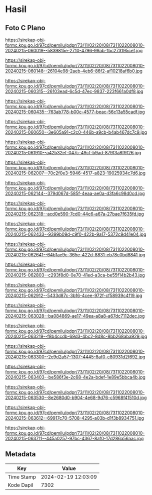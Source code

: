 # Hasil

## Foto C Plano

https://sirekap-obj-formc.kpu.go.id/97cd/pemilu/pdpr/73/11/02/20/08/7311022008010-20240215-060019--5839815e-2710-4796-99ab-1bc273195cef.jpg

https://sirekap-obj-formc.kpu.go.id/97cd/pemilu/pdpr/73/11/02/20/08/7311022008010-20240215-060148--26104e98-2aeb-4eb6-86f2-af10218af6b0.jpg

https://sirekap-obj-formc.kpu.go.id/97cd/pemilu/pdpr/73/11/02/20/08/7311022008010-20240215-060315--26103ead-6c5d-47ec-9837-223f661a0df8.jpg

https://sirekap-obj-formc.kpu.go.id/97cd/pemilu/pdpr/73/11/02/20/08/7311022008010-20240215-060435--763ab778-b00c-4577-beac-56c13a55cadf.jpg

https://sirekap-obj-formc.kpu.go.id/97cd/pemilu/pdpr/73/11/02/20/08/7311022008010-20240215-060650--3e605a91-c2c0-446b-a9cb-b4ab467dc7c9.jpg

https://sirekap-obj-formc.kpu.go.id/97cd/pemilu/pdpr/73/11/02/20/08/7311022008010-20240215-061910--a42b32ef-047c-49cf-b9ad-879f3a8f9f26.jpg

https://sirekap-obj-formc.kpu.go.id/97cd/pemilu/pdpr/73/11/02/20/08/7311022008010-20240215-062007--70c2f0e3-5946-4517-a823-19025934c7d6.jpg

https://sirekap-obj-formc.kpu.go.id/97cd/pemilu/pdpr/73/11/02/20/08/7311022008010-20240215-062144--379d067d-585f-4eaa-ae0a-d3fa6c98d0cd.jpg

https://sirekap-obj-formc.kpu.go.id/97cd/pemilu/pdpr/73/11/02/20/08/7311022008010-20240215-062318--acd0e590-7cd0-44c6-a67a-27bae7f635fd.jpg

https://sirekap-obj-formc.kpu.go.id/97cd/pemilu/pdpr/73/11/02/20/08/7311022008010-20240215-062433--9399b09d-c9f0-422b-9a17-5372c9d41e04.jpg

https://sirekap-obj-formc.kpu.go.id/97cd/pemilu/pdpr/73/11/02/20/08/7311022008010-20240215-062641--64b1ae9c-365e-422d-8831-eb78c0bd8841.jpg

https://sirekap-obj-formc.kpu.go.id/97cd/pemilu/pdpr/73/11/02/20/08/7311022008010-20240215-062803--c293f8d0-0e70-41ed-a3ca-be55f14b2b43.jpg

https://sirekap-obj-formc.kpu.go.id/97cd/pemilu/pdpr/73/11/02/20/08/7311022008010-20240215-062912--5433d87c-3b16-4cee-972f-cf58939c4f19.jpg

https://sirekap-obj-formc.kpu.go.id/97cd/pemilu/pdpr/73/11/02/20/08/7311022008010-20240215-063028--ba084869-ae17-49ea-a8a8-a67dc7112dec.jpg

https://sirekap-obj-formc.kpu.go.id/97cd/pemilu/pdpr/73/11/02/20/08/7311022008010-20240215-063219--f8b4ccdb-69d3-4bc2-8d8c-8bb268aba929.jpg

https://sirekap-obj-formc.kpu.go.id/97cd/pemilu/pdpr/73/11/02/20/08/7311022008010-20240215-063300--2e9d2a57-1307-4445-8af0-c80931d2f692.jpg

https://sirekap-obj-formc.kpu.go.id/97cd/pemilu/pdpr/73/11/02/20/08/7311022008010-20240215-063403--be586f3e-2c68-4e2a-bdef-1e89e5bbca4b.jpg

https://sirekap-obj-formc.kpu.go.id/97cd/pemilu/pdpr/73/11/02/20/08/7311022008010-20240215-063530--8e2680d0-b904-4e68-9d76-c5968f41510d.jpg

https://sirekap-obj-formc.kpu.go.id/97cd/pemilu/pdpr/73/11/02/20/08/7311022008010-20240215-063612--69917c70-5708-4295-a03b-d1f3b8934751.jpg

https://sirekap-obj-formc.kpu.go.id/97cd/pemilu/pdpr/73/11/02/20/08/7311022008010-20240215-063711--445a0257-97bc-4367-8af0-17d286a56aac.jpg


## Metadata

| Key        | Value               |
| ---------- | ------------------- |
| Time Stamp | 2024-02-19 12:03:09 |
| Kode Dapil | 7302                |



